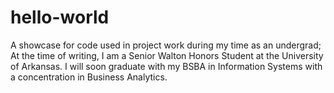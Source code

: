 # hello-world
A showcase for code used in project work during my time as an undergrad;
At the time of writing, I am a Senior Walton Honors Student at the University of Arkansas. I will soon graduate with my BSBA in Information Systems with a concentration in Business Analytics.
